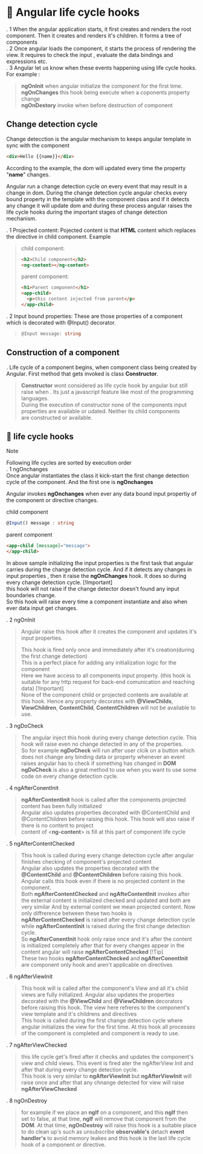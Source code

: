 # :trident: Angular life cycle hooks

. 1 When the angular application starts, it first creates and renders the root component. Then it creates and renders it's children. It forms a tree of components  
. 2 Once angular loads the component, it starts the process of rendering the view. It requires to check the input , evaluate the data bindings and expressions etc.  
. 3 Angular let us know when these events happening using life cycle hooks. For example : 
>**ngOnInit** when angular initialize the component for the first time.  
>**ngOnChanges** this hook being execute when a coponents property change  
>**ngOnDestory** invoke when before destruction of component


## Change detection cycle
 
 Change detecction is the angular mechanism to keeps angular template in sync with the component  
 ```html
<div>Hello {{name}}</div>
 ```

According to the example, the dom will updated every time the property "**name**" changes.

Angular run a change detection cycle on every event that may result in a change in dom. During the change detection cycle angular checks every bound property in the template with the component class and if it detects any change it will update dom and during these process angular raises the life cycle hooks during the important stages of change detection mechanism.

. 1 Projected content: Pojected content is that **HTML** content which replaces the <ng-content> directive in child component. Example
>child component:
>```html
><h2>Child component</h2>
><ng-content></ng-content>
>```
>parent component:
>```html
><h1>Parent component</h1>
><app-child>
>   <p>this content injected from parent</p>
></app-child>
>```

. 2 Input bound properties: These are those properties of a component which is decorated with @Input() decorator.
>```typescript
>@Input message: string
>```

## Construction of a component

. Life cycle of a component begins, when component class being created by Angular. First method that gets invoked is class **Constructor**.
>**Constructor** wont considered as life cycle hook by angular but still raise when . Its just a javascript feature like most of the programming languages.  
>During the execution of constructor none of the components input properties are available or udated. Neither its child components  
>are constructed or available.  

## :dart: life cycle hooks
> [!Note]  
> Following life cycles are sorted by execution order  
. 1 ngOnchanges  
>Once angular instantiates the class it kick-start the first change detection cycle of the component. And the first one is **ngOnchanges**  
>
>Angular invokes **ngOnchanges** when ever any data bound input propertiy of the component or directive changes.  
>  
>child component
>```typescript  
>@Input() message : string
>```  
>parent component
>```html
><app-child [message]="message">
></app-child>
>```
> In above sample initializing the input properties is the first task that angular carries during the change detection cycle. And if it
> detects any changes in input properties , then it raise the **ngOnChanges** hook. It does so during every change detection cycle.
> [!Important]  
> this hook will not raise if the change detector doesn't found any input boundaries change.  
>So this hook will raise every time a component instantiate and also when ever data input get changes.  

. 2 ngOnInit  
>Angular raise this hook after it creates the component and updates it's input properties.  
>
>This hook is fired only once and immediately after it's creation(during the first change detection)  
>This is a perfect place for adding any initialization logic for the component  
>Here we have access to all components input property. (this hook is suitable for any http request for back-end comunication and reaching 
data)
> [!Inportant]  
> None of the component child or projected contents are available at this hook. Hence any property decorates with **@ViewChilds**, 
**ViewChildren**, **ContentChild**, **ContentChildren** will not be available to use.  

. 3 ngDoCheck  
>The angular inject this hook during every change detection cycle. This hook will raise even no change detected in any of the properties.  
>So for example **ngDoCheck** will run after user clcik on a button which does not change any binding data or property whenever an event 
raises angular has to check if something has changed in **DOM**  
>**ngDoCheck** is also a great method to use when you want to use some code on every change detection cycle.  

. 4 ngAfterConentInit
> **ngAfterContentInit** hook is called after the components projected content has been fully initialized  
>Angular also updates properties decorated with @ContentChild and @ContentChildren before raising this hook. This hook will also raise if 
there is no content to project  
>content of <**ng-content**> is fill at this part of component life cycle

. 5 ngAfterContentChecked
>This hook is called during every change detection cycle after angular finishes checking of component's projected content  
>Angular also updates the properties decorated with the **@ContentChild** and **@ContentChildren** before raising this hook. Angular calls this hook even if there is no projected content in the component.  
>Both  **ngAfterContentChecked** and **ngAfteContentInit** invokes after the external content is initialized checked and updated and both are very similar And by external content we mean projected content. Now only diffrerence between these two hooks is **ngAfterContentChecked** is raised after every change detection cycle while  **ngAfterContentInit** is raised during the first change detection cycle.  
>So **ngAfterConentInit** hook only raise once and it's after the content is initialized completely after that for every changes appear in the content angular will raise **ngAfterContentChecked**
> [!Tip]  
> These two hooks **ngAfterContentChecked** and **ngAfterConentInit** are component only hook and aren't applicable on directives

. 6 ngAfterViewInit 
>This hook will is called after the component's View and all it's child views are fully initialized. Angular also updates the properties decorated with the **@ViewChild** and **@ViewChildren** decorators before raising this hook.
>The view here refreres to the component's view template and it's childrens and directives  
>This hook is called during the first change detection cycle where angular initializes the view for the first time.
> At this hook all processes of the component is completed and component is ready to use.  

. 7 ngAfterViewChecked
>this life cycle get's fired after it checks and updates the component's view and child views. This event is fired ater the ngAfterView Init and after that during every change detection cycle.  
>This hook is very similar to **ngAfterViewInit** but **ngAfterViewInit** will raise once and after that any chnange detected for view will raise **ngAfterViewChecked**  

. 8 ngOnDestroy
>for example if we place an **ngIf** on a component, and this **ngIf** then set to false, at that time, **ngIf** will remove that component from the **DOM**. At that time, **ngOnDestroy** will raise
>this hook is a suitable place to do clean up's such as unsubscribe **observable's** detach **event handler's** to avoid memory leakes and this hook is the last life cycle hook of a component or directive.